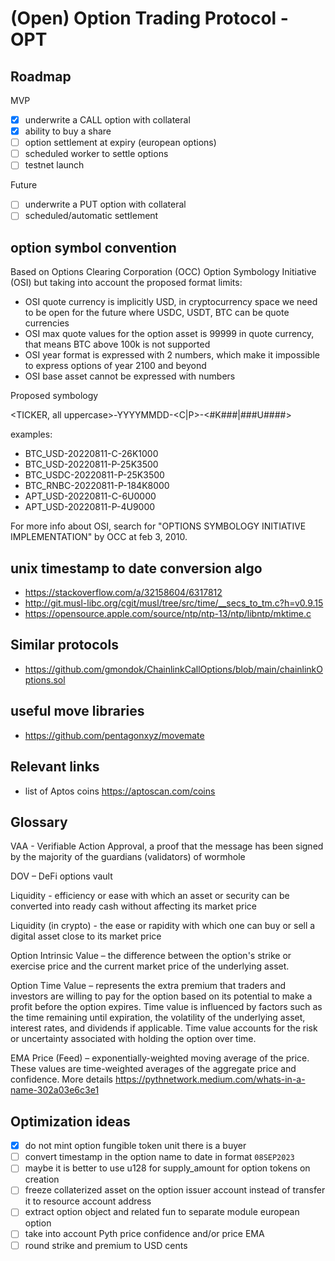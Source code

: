 # (Open) Option Trading Protocol - OPT

## Roadmap

MVP

- [x] underwrite a CALL option with collateral
- [x] ability to buy a share
- [ ] option settlement at expiry (european options)
- [ ] scheduled worker to settle options
- [ ] testnet launch

Future

- [ ] underwrite a PUT option with collateral
- [ ] scheduled/automatic settlement

## option symbol convention

Based on Options Clearing Corporation (OCC) Option Symbology Initiative (OSI) but taking into account the proposed format limits:

- OSI quote currency is implicitly USD, in cryptocurrency space we need to be open for the future where USDC, USDT, BTC can be quote currencies
- OSI max quote values for the option asset is 99999 in quote currency, that means BTC above 100k is not supported
- OSI year format is expressed with 2 numbers, which make it impossible to express options of year 2100 and beyond
- OSI base asset cannot be expressed with numbers

Proposed symbology

<TICKER, all uppercase>-YYYYMMDD-<C|P>-<#K###|###U####>

examples:
- BTC_USD-20220811-C-26K1000
- BTC_USD-20220811-P-25K3500
- BTC_USDC-20220811-P-25K3500
- BTC_RNBC-20220811-P-184K8000
- APT_USD-20220811-C-6U0000
- APT_USD-20220811-P-4U9000

For more info about OSI, search for "OPTIONS SYMBOLOGY INITIATIVE IMPLEMENTATION" by OCC at feb 3, 2010.

## unix timestamp to date conversion algo

- https://stackoverflow.com/a/32158604/6317812
- http://git.musl-libc.org/cgit/musl/tree/src/time/__secs_to_tm.c?h=v0.9.15
- https://opensource.apple.com/source/ntp/ntp-13/ntp/libntp/mktime.c

## Similar protocols

- https://github.com/gmondok/ChainlinkCallOptions/blob/main/chainlinkOptions.sol

## useful move libraries

- https://github.com/pentagonxyz/movemate

## Relevant links 

- list of Aptos coins https://aptoscan.com/coins

## Glossary

VAA - Verifiable Action Approval, a proof that the message has been signed by the majority of the guardians (validators) of wormhole

DOV – DeFi options vault

Liquidity - efficiency or ease with which an asset or security can be converted into ready cash without affecting its market price

Liquidity (in crypto) - the ease or rapidity with which one can buy or sell a digital asset close to its market price

Option Intrinsic Value – the difference between the option's strike or exercise price and the current market price of the underlying asset.

Option Time Value – represents the extra premium that traders and investors are willing to pay for the option based on its potential to make a profit before the option expires. Time value is influenced by factors such as the time remaining until expiration, the volatility of the underlying asset, interest rates, and dividends if applicable. Time value accounts for the risk or uncertainty associated with holding the option over time. 

EMA Price (Feed) – exponentially-weighted moving average of the price. These values are time-weighted averages of the aggregate price and confidence. More details https://pythnetwork.medium.com/whats-in-a-name-302a03e6c3e1

## Optimization ideas

- [x] do not mint option fungible token unit there is a buyer
- [ ] convert timestamp in the option name to date in format `08SEP2023`
- [ ] maybe it is better to use u128 for supply_amount for option tokens on creation
- [ ] freeze collaterized asset on the option issuer account instead of transfer it to resource account address
- [ ] extract option object and related fun to separate module european option
- [ ] take into account Pyth price confidence and/or price EMA
- [ ] round strike and premium to USD cents
